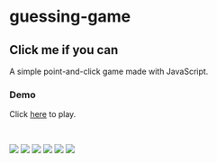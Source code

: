 # guessing-game
## Click me if you can

A simple point-and-click game made with JavaScript.

### Demo

Click [here](https://reagan615.github.io/guessing-game/) to play.

<br />

<a href="#"><img src="https://img.shields.io/badge/HTML-239120?style=for-the-badge&logo=html5&logoColor=white"></a>
<a href="#"><img src="https://img.shields.io/badge/CSS-239120?&style=for-the-badge&logo=css3&logoColor=white"></a>
<a href="#"><img src="https://img.shields.io/badge/JavaScript-F7DF1E?style=for-the-badge&logo=javascript&logoColor=black"></a>
<a href="#"><img src="https://img.shields.io/badge/WeChat-07C160?style=for-the-badge&logo=wechat&logoColor=white"></a>
<a href="#"><img src="https://img.shields.io/badge/GitHub-100000?style=for-the-badge&logo=github&logoColor=white"></a>
<a href="#"><img src="https://img.shields.io/badge/Epic%20Games-313131?style=for-the-badge&logo=Epic%20Games&logoColor=white"></a>

